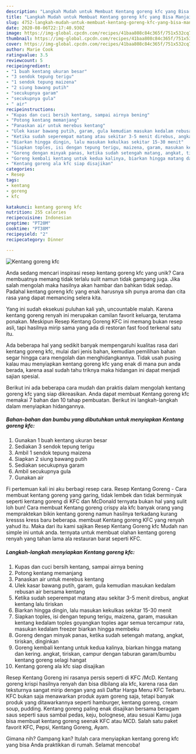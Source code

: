 ```yaml
---
description: "Langkah Mudah untuk Membuat Kentang goreng kfc yang Bisa Manjain Lidah"
title: "Langkah Mudah untuk Membuat Kentang goreng kfc yang Bisa Manjain Lidah"
slug: 4752-langkah-mudah-untuk-membuat-kentang-goreng-kfc-yang-bisa-manjain-lidah
date: 2020-08-06T22:17:40.930Z
image: https://img-global.cpcdn.com/recipes/41baa808c84c365f/751x532cq70/kentang-goreng-kfc-foto-resep-utama.jpg
thumbnail: https://img-global.cpcdn.com/recipes/41baa808c84c365f/751x532cq70/kentang-goreng-kfc-foto-resep-utama.jpg
cover: https://img-global.cpcdn.com/recipes/41baa808c84c365f/751x532cq70/kentang-goreng-kfc-foto-resep-utama.jpg
author: Marie Cook
ratingvalue: 3.5
reviewcount: 5
recipeingredient:
- "1 buah kentang ukuran besar"
- "3 sendok tepung terigu"
- "1 sendok tepung maizena"
- "2 siung bawang putih"
- "secukupnya garam"
- "secukupnya gula"
- " air"
recipeinstructions:
- "Kupas dan cuci bersih kentang, sampai airnya bening"
- "Potong kentang memanjang"
- "Panaskan air untuk merebus kentang"
- "Ulek kasar bawang putih, garam, gula kemudian masukan kedalam rebusan air bersama kentang"
- "Ketika sudah seperempat matang atau sekitar 3-5 menit direbus, angkat kentang lalu tiriskan"
- "Biarkan hingga dingin, lalu masukan kekulkas sekitar 15-30 menit"
- "Siapkan toples, isi dengan tepung terigu, maizena, garam, masukan kentang kedalam toples goyangkan toples agar semua tercampur rata, masukan kedalam freezer biarkan hingga membeku"
- "Goreng dengan minyak panas, ketika sudah setengah matang, angkat, tiriskan, dinginkan"
- "Goreng kembali kentang untuk kedua kalinya, biarkan hingga matang dan kering. angkat, tiriskan, campur dengan taburan garam/bumbu kentang goreng selagi hangat"
- "Kentang goreng ala kfc siap disajikan"
categories:
- Resep
tags:
- kentang
- goreng
- kfc

katakunci: kentang goreng kfc 
nutrition: 255 calories
recipecuisine: Indonesian
preptime: "PT20M"
cooktime: "PT38M"
recipeyield: "2"
recipecategory: Dinner

---
```



![Kentang goreng kfc](https://img-global.cpcdn.com/recipes/41baa808c84c365f/751x532cq70/kentang-goreng-kfc-foto-resep-utama.jpg)

Anda sedang mencari inspirasi resep kentang goreng kfc yang unik? Cara membuatnya memang tidak terlalu sulit namun tidak gampang juga. Jika salah mengolah maka hasilnya akan hambar dan bahkan tidak sedap. Padahal kentang goreng kfc yang enak harusnya sih punya aroma dan cita rasa yang dapat memancing selera kita.

Yang ini sudah eksekusi puluhan kali yah, uncountable malah. Karena kentang goreng renyah ini merupakan camilan favorit keluarga, terutama ponakan. Meskipun Resep Kentang Goreng KFC ini memang bukan resep asli, tapi hasilnya mirip sama yang ada di restoran fast food terkenal satu itu.

Ada beberapa hal yang sedikit banyak mempengaruhi kualitas rasa dari kentang goreng kfc, mulai dari jenis bahan, kemudian pemilihan bahan segar hingga cara mengolah dan menghidangkannya. Tidak usah pusing kalau mau menyiapkan kentang goreng kfc yang enak di mana pun anda berada, karena asal sudah tahu triknya maka hidangan ini dapat menjadi sajian spesial.


Berikut ini ada beberapa cara mudah dan praktis dalam mengolah kentang goreng kfc yang siap dikreasikan. Anda dapat membuat Kentang goreng kfc memakai 7 bahan dan 10 tahap pembuatan. Berikut ini langkah-langkah dalam menyiapkan hidangannya.

<!--inarticleads1-->

##### Bahan-bahan dan bumbu yang dibutuhkan untuk menyiapkan Kentang goreng kfc:

1. Gunakan 1 buah kentang ukuran besar
1. Sediakan 3 sendok tepung terigu
1. Ambil 1 sendok tepung maizena
1. Siapkan 2 siung bawang putih
1. Sediakan secukupnya garam
1. Ambil secukupnya gula
1. Gunakan  air


Fi pertemuan kali ini aku berbagi resep cara. Resep Kentang Goreng - Cara membuat kentang goreng yang garing, tidak lembek dan tidak berminyak seperti kentang goreng di KFC dan McDonald ternyata bukan hal yang sulit loh bun! Cara membuat Kentang goreng crispy ala kfc banyak orang yang mempraktekan bikin kentang goreng namun hasilnya terkadang kurang kressss kress baru beberapa. membuat Kentang goreng KFC yang renyah yahud itu. Maka dari itu kami sajikan Resep Kentang Goreng kfc Mudah nan simple ini untuk anda. ternyata untuk membuat olahan kentang goreng renyah yang tahan lama ala restauran barat seperti KFC. 

<!--inarticleads2-->

##### Langkah-langkah menyiapkan Kentang goreng kfc:

1. Kupas dan cuci bersih kentang, sampai airnya bening
1. Potong kentang memanjang
1. Panaskan air untuk merebus kentang
1. Ulek kasar bawang putih, garam, gula kemudian masukan kedalam rebusan air bersama kentang
1. Ketika sudah seperempat matang atau sekitar 3-5 menit direbus, angkat kentang lalu tiriskan
1. Biarkan hingga dingin, lalu masukan kekulkas sekitar 15-30 menit
1. Siapkan toples, isi dengan tepung terigu, maizena, garam, masukan kentang kedalam toples goyangkan toples agar semua tercampur rata, masukan kedalam freezer biarkan hingga membeku
1. Goreng dengan minyak panas, ketika sudah setengah matang, angkat, tiriskan, dinginkan
1. Goreng kembali kentang untuk kedua kalinya, biarkan hingga matang dan kering. angkat, tiriskan, campur dengan taburan garam/bumbu kentang goreng selagi hangat
1. Kentang goreng ala kfc siap disajikan


Resep Kentang Goreng ini rasanya persis seperti di KFC /McD. Kentang goreng krispi hasilnya renyah dan bisa dibilang ala kfc, karena rasa dan teksturnya sangat mirip dengan yang asli Daftar Harga Menu KFC Terbaru. KFC bukan saja menawarkan produk ayam goreng saja, tetapi banyak produk yang ditawarkannya seperti hamburger, kentang goreng, cream soup, pudding. Kentang goreng paling enak disajikan bersama beragam saus seperti saus sambal pedas, keju, bolognese, atau sesuai Kamu juga bisa membuat kentang goreng seenak KFC atau MCD. Salah satu paket favorit KFC, Pepsi, Kentang Goreng, Ayam. 

Gimana nih? Gampang kan? Itulah cara menyiapkan kentang goreng kfc yang bisa Anda praktikkan di rumah. Selamat mencoba!
